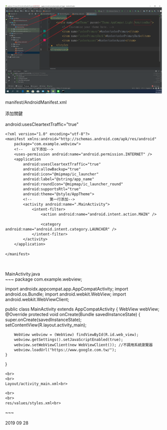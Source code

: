 ![image](https://github.com/iachievedream/notebook/blob/master/picture/Webview.png)
<br>
<br>
manifest/AndroidManifest.xml<br>
<br>
添加關鍵<br>
    <uses-permission android:name="android.permission.INTERNET" /><br>
        android:usesCleartextTraffic="true"
~~~
<?xml version="1.0" encoding="utf-8"?>
<manifest xmlns:android="http://schemas.android.com/apk/res/android"
    package="com.example.webview">
    <!--    以下添加-->
    <uses-permission android:name="android.permission.INTERNET" />
    <application
        android:usesCleartextTraffic="true"
        android:allowBackup="true"
        android:icon="@mipmap/ic_launcher"
        android:label="@string/app_name"
        android:roundIcon="@mipmap/ic_launcher_round"
        android:supportsRtl="true"
        android:theme="@style/AppTheme">
        <!--        第一行添加-->
        <activity android:name=".MainActivity">
            <intent-filter>
                <action android:name="android.intent.action.MAIN" />

                <category android:name="android.intent.category.LAUNCHER" />
            </intent-filter>
        </activity>
    </application>

</manifest>
~~~
<br>
<br>
MainActivity.java<br>
~~~
package com.example.webview;

import androidx.appcompat.app.AppCompatActivity;
import android.os.Bundle;
import android.webkit.WebView;
import android.webkit.WebViewClient;

public class MainActivity extends AppCompatActivity {
    WebView webView;
    @Override
    protected void onCreate(Bundle savedInstanceState) {
        super.onCreate(savedInstanceState);
        setContentView(R.layout.activity_main);

        WebView webview = (WebView) findViewById(R.id.web_view);
        webview.getSettings().setJavaScriptEnabled(true);
        webview.setWebViewClient(new WebViewClient()); //不調用系統瀏覽器
        webview.loadUrl("https://www.google.com.tw/");
    }
}
~~~
<br>
<br>
Layout/activity_main.xml<br>
~~~
<?xml version="1.0" encoding="utf-8"?>
<!--重拉樣板-->
<WebView xmlns:android="http://schemas.android.com/apk/res/android"
    android:id="@+id/web_view"
    android:layout_width="match_parent"
    android:layout_height="match_parent">
</WebView>
~~~
<br>
<br>
res/values/styles.xml<br>
~~~
<resources>
    <style name="AppTheme" parent="Theme.AppCompat.Light.NoActionBar"><!-- 全屏 -->
		<!--    <style name="AppTheme" parent="Theme.AppCompat.Light.DarkActionBar">-->
        <!-- Customize your theme here. -->
        <item name="colorPrimary">@color/colorPrimary</item>
        <item name="colorPrimaryDark">@color/colorPrimaryDark</item>
        <item name="colorAccent">@color/colorAccent</item>
    </style>
</resources>
~~~
<br>
<br>
2019 09 28